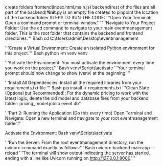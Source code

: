 create folders
frontend(index.html,main.js)
backend(rest of the files are all part of the backend)#__init__.py is an empty file created to pinpoint the location of the backend folder
STEPS TO RUN THE CODE:
'''Open Your Terminal: Open a command prompt or terminal window.'''
'''Navigate to Your Project Folder: Use the cd command to navigate to your main eventmanagement folder. This is the root folder that contains the backend and frontend directories.'''
Bash
cd C:\Users\admin\Desktop\eventmanagement

'''Create a Virtual Environment: Create an isolated Python environment for this project.'''
Bash
python -m venv venv

'''Activate the Environment: You must activate the environment every time you work on the project.'''
Bash
venv\Scripts\activate
'''Your terminal prompt should now change to show (venv) at the beginning.'''

'''Install All Dependencies: Install all the required libraries from your requirements.txt file.'''
Bash
pip install -r requirements.txt
'''Clean Slate (Optional but Recommended): For the dynamic pricing to work with the latest logic, delete the old model and database files from your backend folder:
   pricing_model.joblib
   event.db'''

'''Part 2: Running the Application (Do this every time)
Open Terminal and Navigate: Open a new terminal and navigate to your root eventmanagement folder.'''

Activate the Environment:
Bash
venv\Scripts\activate


'''Run the Server: From the root eventmanagement directory, run the uvicorn command exactly as follows:'''
Bash
uvicorn backend.main:app --reload
'''The terminal will show output indicating the server has started, ending with a line like Uvicorn running on http://127.0.0.1:8000.'''
